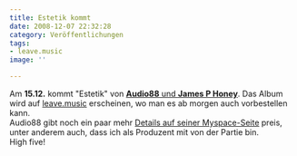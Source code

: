 ```yaml
---
title: Estetik kommt
date: 2008-12-07 22:32:28
category: Veröffentlichungen
tags:
- leave.music
image: ''

---
```


Am **15.12.** kommt "Estetik" von [**Audio88** und **James P Honey**](http://www.leavemusic.de/live/leavemusic/index.php?content=12&artikel_id=53&menu_left_kind=0). Das Album wird auf [leave.music](http://www.leavemusic.de) erscheinen, wo man es ab morgen auch vorbestellen kann.  
Audio88 gibt noch ein paar mehr [Details auf seiner Myspace-Seite](http://blogs.myspace.com/index.cfm?fuseaction=blog.view&friendID=43494454&blogID=454596879) preis, unter anderem auch, dass ich als Produzent mit von der Partie bin.  
High five!
